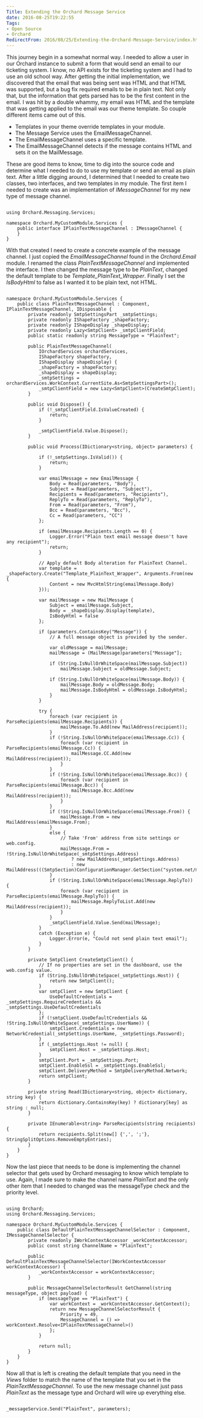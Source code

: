 ```yaml
---
Title: Extending the Orchard Message Service
date: 2016-08-25T19:22:55
Tags:
- Open Source
- Orchard
RedirectFrom: 2016/08/25/Extending-the-Orchard-Message-Service/index.html
---
```


This journey begin in a somewhat normal way. I needed to allow a user in our Orchard instance to submit a form that would send an email to our ticketing system. I know, no API exists for the ticketing system and I had to use an old school way. After getting the initial implementation, we discovered that the email that was being sent was HTML and that HTML was supported, but a bug fix required emails to be in plain text.  Not only that, but the information that gets parsed has to be the first content in the email. I was hit by a double whammy, my email was HTML and the template that was getting applied to the email was our theme template. So couple different items came out of this.

* Templates in your theme override templates in your module.
* The Message Service uses the EmailMessageChannel.
* The EmailMessageChannel uses a specific template.
* The EmailMessageChannel detects if the message contains HTML and sets it on the MailMessage.

These are good items to know, time to dig into the source code and determine what I needed to do to use my template or send an email as plain text. After a little digging around, I determined that I needed to create two classes, two interfaces, and two templates in my module. The first item I needed to create was an implementation of *IMessageChannel* for my new type of message channel.

```

using Orchard.Messaging.Services;

namespace Orchard.MyCustomModule.Services {
    public interface IPlainTextMessageChannel : IMessageChannel {
    }
}

```

With that created I need to create a concrete example of the message channel. I just copied the *EmailMessageChannel* found in the *Orchard.Email* module. I renamed the class *PlainTextMessageChannel* and implemented the interface. I then changed the message type to be *PlainText*, changed the default template to be *Template_PlainText_Wrapper*. Finally I set the *IsBodyHtml* to false as I wanted it to be plain text, not HTML.

```

namespace Orchard.MyCustomModule.Services {
    public class PlainTextMessageChannel : Component, IPlainTextMessageChannel, IDisposable {
        private readonly SmtpSettingsPart _smtpSettings;
        private readonly IShapeFactory _shapeFactory;
        private readonly IShapeDisplay _shapeDisplay;
        private readonly Lazy<SmtpClient> _smtpClientField;
        public static readonly string MessageType = "PlainText";
    
        public PlainTextMessageChannel(
            IOrchardServices orchardServices,
            IShapeFactory shapeFactory,
            IShapeDisplay shapeDisplay) {
            _shapeFactory = shapeFactory;
            _shapeDisplay = shapeDisplay;
            _smtpSettings = orchardServices.WorkContext.CurrentSite.As<SmtpSettingsPart>();
            _smtpClientField = new Lazy<SmtpClient>(CreateSmtpClient);
        }
         
        public void Dispose() {
            if (!_smtpClientField.IsValueCreated) {
                return;
            }
             
            _smtpClientField.Value.Dispose();
        }
              
        public void Process(IDictionary<string, object> parameters) {
            
            if (!_smtpSettings.IsValid()) {
                return;
            }
               
            var emailMessage = new EmailMessage {
                Body = Read(parameters, "Body"),
                Subject = Read(parameters, "Subject"),
                Recipients = Read(parameters, "Recipients"),
                ReplyTo = Read(parameters, "ReplyTo"),
                From = Read(parameters, "From"),
                Bcc = Read(parameters, "Bcc"),
                Cc = Read(parameters, "CC")
            };
                    
            if (emailMessage.Recipients.Length == 0) {
                Logger.Error("Plain text email message doesn't have any recipient");
                return;
            }
                 
            // Apply default Body alteration for PlainText Channel.
            var template = _shapeFactory.Create("Template_PlainText_Wrapper", Arguments.From(new {
                Content = new MvcHtmlString(emailMessage.Body)
            }));
    
            var mailMessage = new MailMessage {
                Subject = emailMessage.Subject,
                Body = _shapeDisplay.Display(template),
                IsBodyHtml = false
            };
    
            if (parameters.ContainsKey("Message")) {
                // A full message object is provided by the sender.
    
                var oldMessage = mailMessage;
                mailMessage = (MailMessage)parameters["Message"];
    
                if (String.IsNullOrWhiteSpace(mailMessage.Subject))
                    mailMessage.Subject = oldMessage.Subject;
    
                if (String.IsNullOrWhiteSpace(mailMessage.Body)) {
                    mailMessage.Body = oldMessage.Body;
                    mailMessage.IsBodyHtml = oldMessage.IsBodyHtml;
                }
            }
    
            try {
                foreach (var recipient in ParseRecipients(emailMessage.Recipients)) {
                    mailMessage.To.Add(new MailAddress(recipient));
                }
                if (!String.IsNullOrWhiteSpace(emailMessage.Cc)) {
                    foreach (var recipient in ParseRecipients(emailMessage.Cc)) {
                        mailMessage.CC.Add(new MailAddress(recipient));
                    }
                }
                if (!String.IsNullOrWhiteSpace(emailMessage.Bcc)) {
                    foreach (var recipient in ParseRecipients(emailMessage.Bcc)) {
                        mailMessage.Bcc.Add(new MailAddress(recipient));
                    }
                }
                if (!String.IsNullOrWhiteSpace(emailMessage.From)) {
                    mailMessage.From = new MailAddress(emailMessage.From);
                }
                else {
                    // Take 'From' address from site settings or web.config.
                    mailMessage.From = !String.IsNullOrWhiteSpace(_smtpSettings.Address)
                        ? new MailAddress(_smtpSettings.Address)
                        : new MailAddress(((SmtpSection)ConfigurationManager.GetSection("system.net/mailSettings/smtp")).From);
                }
                if (!String.IsNullOrWhiteSpace(emailMessage.ReplyTo)) {
                    foreach (var recipient in ParseRecipients(emailMessage.ReplyTo)) {
                        mailMessage.ReplyToList.Add(new MailAddress(recipient));
                    }
                }
                _smtpClientField.Value.Send(mailMessage);
            }
            catch (Exception e) {
                Logger.Error(e, "Could not send plain text email");
            }
        }
    
        private SmtpClient CreateSmtpClient() {
            // If no properties are set in the dashboard, use the web.config value.
            if (String.IsNullOrWhiteSpace(_smtpSettings.Host)) {
                return new SmtpClient(); 
            }
            var smtpClient = new SmtpClient {
                UseDefaultCredentials = _smtpSettings.RequireCredentials && _smtpSettings.UseDefaultCredentials
            };
            if (!smtpClient.UseDefaultCredentials && !String.IsNullOrWhiteSpace(_smtpSettings.UserName)) {
                smtpClient.Credentials = new NetworkCredential(_smtpSettings.UserName, _smtpSettings.Password);
            }
            if (_smtpSettings.Host != null) {
                smtpClient.Host = _smtpSettings.Host;
            }
            smtpClient.Port = _smtpSettings.Port;
            smtpClient.EnableSsl = _smtpSettings.EnableSsl;
            smtpClient.DeliveryMethod = SmtpDeliveryMethod.Network;
            return smtpClient;
        }
    
        private string Read(IDictionary<string, object> dictionary, string key) {
            return dictionary.ContainsKey(key) ? dictionary[key] as string : null;
        }
    
        private IEnumerable<string> ParseRecipients(string recipients) {
            return recipients.Split(new[] {',', ';'}, StringSplitOptions.RemoveEmptyEntries);
        }
    }
}

```

Now the last piece that needs to be done is implementing the channel selector that gets used by Orchard messaging to know which template to use. Again, I made sure to make the channel name *PlainText* and the only other item that I needed to changed was the messageType check and the priority level.


```

using Orchard;
using Orchard.Messaging.Services;

namespace Orchard.MyCustomModule.Services {
    public class DefaultPlainTextMessageChannelSelector : Component, IMessageChannelSelector {
        private readonly IWorkContextAccessor _workContextAccessor;
        public const string ChannelName = "PlainText";

        public DefaultPlainTextMessageChannelSelector(IWorkContextAccessor workContextAccessor) {
            _workContextAccessor = workContextAccessor;
        }

        public MessageChannelSelectorResult GetChannel(string messageType, object payload) {
            if (messageType == "PlainText") {
                var workContext = _workContextAccessor.GetContext();
                return new MessageChannelSelectorResult {
                    Priority = 49,
                    MessageChannel = () => workContext.Resolve<IPlainTextMessageChannel>()
                };
            }

            return null;
        }
    }
}

```

Now all that is left is creating the default template that you need in the *Views* folder to match the name of the template that you set in the *PlainTextMessageChannel*. To use the new message channel just pass *PlainText* as the message type and Orchard will wire up everything else.

```

_messageService.Send("PlainText", parameters);

```
